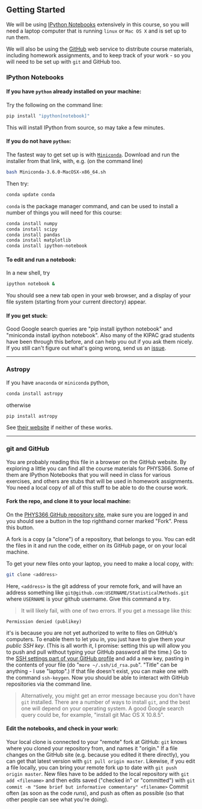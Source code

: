 ## Getting Started

We will be using [IPython Notebooks](http://ipython.org/notebook.html)
extensively in this course, so you
will need a laptop computer that is running `linux` or `Mac OS X` and
is set up to run them.

We will also be using the [GitHub](https://github.com) web service to
distribute course materials, including homework assignments, and to
keep track of your work - so you will need to be set up with `git` and
GitHub too.

### IPython Notebooks

#### If you have `python` already installed on your machine:

Try the following on the command line:
```bash
pip install "ipython[notebook]"
```
This will install IPython from source, so may take a few minutes. 

#### If you do not have `python`:

The fastest way to get set up is with
[`Miniconda`](http://conda.pydata.org/miniconda.html). Download and run
the installer from that link, with, e.g. (on the command line)
```bash
bash Miniconda-3.6.0-MacOSX-x86_64.sh
```
Then try:
```bash
conda update conda
```
`conda` is the package manager command, and can be used to install a
number of things you will need for this course:
```bash
conda install numpy
conda install scipy
conda install pandas
conda install matplotlib
conda install ipython-notebook
```

#### To edit and run a notebook:

In a new shell, try
```bash
ipython notebook &
```
You should see a new tab open in your web browser, and a display of your file system (starting from your current directory) appear. 


#### If you get stuck:

Good Google search queries are "pip install ipython notebook" and
"miniconda install ipython notebook".
Also many of the KIPAC grad students have been through this before,
and can help you out if you ask them nicely.
If you still can't figure out what's going wrong, send us an [issue](https://github.com/drphilmarshall/StatisticalMethods/issues).

-----

### Astropy

If you have `anaconda` or `miniconda` python,
```bash
conda install astropy
```
otherwise
```bash
pip install astropy
```
See [their website](http://astropy.readthedocs.org/en/stable/install.html) if neither of these works.

-----

### git and GitHub

You are probably reading this file in a browser on the GitHub website.
By exploring a little you can find all the course materials for
PHYS366. Some of them are IPython Notebooks that you will need in class
for various exercises, and others are stubs that will be used in
homework assignments. You need a local copy of all of this stuff to be
able to do the course work. 

#### Fork the repo, and clone it to your local machine:

On the [PHYS366 GitHub repository site](https://github.com/drphilmarshall/StatisticalMethods), make sure you are logged in and you should see a button in the top righthand corner marked "Fork". Press this button.

A fork is a copy (a "clone") of a repository, that belongs to you. You can edit the files in it and run the code, either on its GitHub page, or on your local machine. 

To get your new files onto your laptop, you need to make a local copy, with:
```bash
git clone <address>
```
Here, `<address>` is the git address of your remote fork, and will have an address something like `git@github.com:USERNAME/StatisticalMethods.git` where `USERNAME` is your github username. Give this command a try.

> It will likely fail, with one of two errors. If you get a message like this:
```
Permission denied (publikey)
```
it's is because you are not yet authorized to write to files on GitHub's computers. To enable them to let you in, you just have to give them your *public SSH key*. (This is all worth it, I promise: setting this up will allow you to push and pull without typing your GitHub password all the time.) Go to the [SSH settings part of your GitHub profile](https://github.com/settings/ssh) and add a new key, pasting in the contents of your file (do "`more ~/.ssh/id_rsa.pub`". "Title" can be anything - I use "laptop".) If that file doesn't exist, you can make one with the command `ssh-keygen`. Now you should be able to interact with GitHub repositories via the command line.

> Alternatively, you might get an error message because you don't have `git` installed. There are a number of ways to install `git`, and the best one will depend on your operating system. A good Google search query could be, for example, "install git Mac OS X 10.8.5".


#### Edit the notebooks, and check in your work:

Your local clone is connected to your "remote" fork at GitHub: `git` knows where you cloned your repository from, and names it "origin." If a file changes on the GitHub site (e.g. because you edited it there directly), you can get that latest version with `git pull origin master`. Likewise, if you edit a file locally, you can bring your remote fork up to date with `git push origin master`. New files have to be added to the local repository with `git add <filename>` and then edits saved ("checked in" or "committed") with `git commit -m "Some brief but informative commentary" <filename>` Commit often (as soon as the code *runs*), and push as often as possible (so that other people can see what you're doing). 

